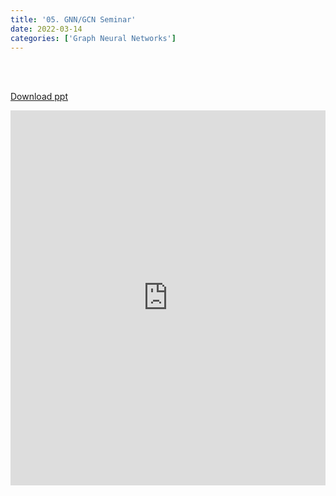 ```yaml
---
title: '05. GNN/GCN Seminar'
date: 2022-03-14
categories: ['Graph Neural Networks']
---
```


<br><br>

[Download ppt](/ppt/5.pptx)

<center>
<iframe src="https://docs.google.com/presentation/d/e/2PACX-1vRlkKaS-DZITeN7-eW2onhxeSX-ozzktOobFHb-iIGiGA3Axmb1-MDrBnYZVKhGC5UemmMgK3Qmz-0h/embed?start=false&loop=false&delayms=3000" frameborder="0" width="100%" height="600" allowfullscreen="true" mozallowfullscreen="true" webkitallowfullscreen="true" min-width="350px"></iframe>
</center>

<br>

<script src="https://utteranc.es/client.js"
        repo="RTOS-KGU/RTOS-utterances-comment"
        issue-term="pathname"
        label="Comment"
        theme="github-light"
        crossorigin="anonymous"
        async>
</script>